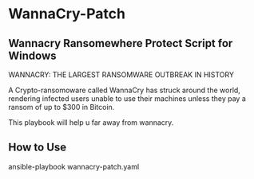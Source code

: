 # WannaCry-Patch
## Wannacry Ransomewhere Protect Script for Windows

WANNACRY: THE LARGEST RANSOMWARE OUTBREAK IN HISTORY

A Crypto-ransomoware called WannaCry has struck around the world, rendering infected users unable to use their machines unless they pay a ransom of up to $300 in Bitcoin.

This playbook will help u far away from wannacry.

## How to Use

ansible-playbook wannacry-patch.yaml
